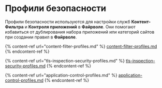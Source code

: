 # Профили безопасности

Профили безопасности используются для настройки служб **Контент-Фильтра** и **Контроля приложений** в **Файрволе**. Они помогают избавиться от дублирования набора приложений или категорий сайтов при создании правил в **Файрволе**.

{% content-ref url="content-filter-profiles.md" %}
[content-filter-profiles.md](content-filter-profiles.md)
{% endcontent-ref %}

{% content-ref url="tls-inspection-security-profiles.md" %}
[tls-inspection-security-profiles.md](tls-inspection-security-profiles.md)
{% endcontent-ref %}

{% content-ref url="application-control-profiles.md" %}
[application-control-profiles.md](application-control-profiles.md)
{% endcontent-ref %}

